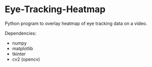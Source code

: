 # Eye-Tracking-Heatmap

Python program to overlay heatmap of eye tracking data on a video.

Dependencies:
- numpy
- matplotlib
- tkinter
- cv2 (opencv)
